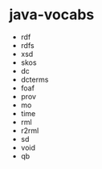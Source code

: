 # java-vocabs

- rdf
- rdfs
- xsd
- skos
- dc
- dcterms
- foaf
- prov
- mo
- time
- rml
- r2rml
- sd
- void
- qb
